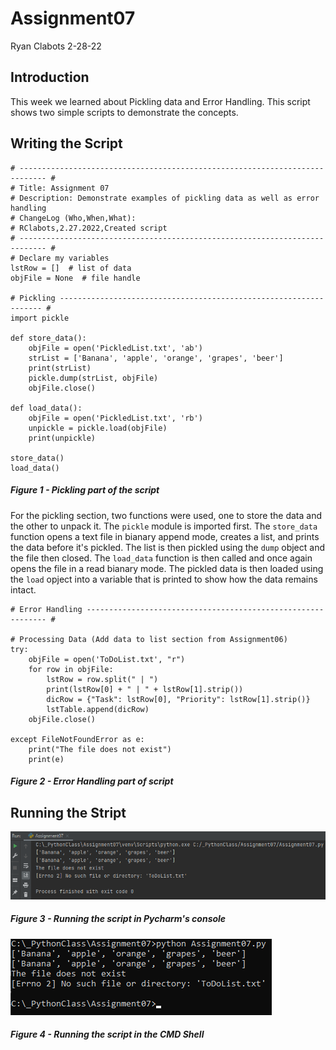 # Assignment07
Ryan Clabots 
2-28-22

## Introduction
This week we learned about Pickling data and Error Handling. This script shows two simple scripts to demonstrate the concepts.

## Writing the Script
```
# ---------------------------------------------------------------------------- #
# Title: Assignment 07
# Description: Demonstrate examples of pickling data as well as error handling
# ChangeLog (Who,When,What):
# RClabots,2.27.2022,Created script
# ---------------------------------------------------------------------------- #
# Declare my variables
lstRow = []  # list of data
objFile = None  # file handle

# Pickling ------------------------------------------------------------------ #
import pickle

def store_data():
    objFile = open('PickledList.txt', 'ab')
    strList = ['Banana', 'apple', 'orange', 'grapes', 'beer']
    print(strList)
    pickle.dump(strList, objFile)
    objFile.close()

def load_data():
    objFile = open('PickledList.txt', 'rb')
    unpickle = pickle.load(objFile)
    print(unpickle)

store_data()
load_data()

```
##### Figure 1 - Pickling part of the script
For the pickling section, two functions were used, one to store the data and the other to unpack it. The `pickle` module is imported first. The `store_data` function opens a text file in bianary append mode, creates a list, and prints the data before it's pickled. The list is then pickled using the `dump` object and the file then closed. The `load_data` function is then called and once again opens the file in a read bianary mode. The pickled data is then loaded using the `load` opject into a variable that is printed to show how the data remains intact.

```
# Error Handling ------------------------------------------------------------- #

# Processing Data (Add data to list section from Assignment06)
try:
    objFile = open('ToDoList.txt', "r")
    for row in objFile:
        lstRow = row.split(" | ")
        print(lstRow[0] + " | " + lstRow[1].strip())
        dicRow = {"Task": lstRow[0], "Priority": lstRow[1].strip()}
        lstTable.append(dicRow)
    objFile.close()

except FileNotFoundError as e:
    print("The file does not exist")
    print(e)

```
##### Figure 2 - Error Handling part of script

## Running the Stript
![Running the script in Pycharm's Console](https://github.com/Lazyboy369/IntroToProg-Python-Mod07/blob/main/Pycharm_Console.png "Running the script in Pycharm's console")
##### Figure 3 - Running the script in Pycharm's console

![Running the script in the CMD Shell](https://github.com/Lazyboy369/IntroToProg-Python-Mod07/blob/main/CMD_Shell.png "Running the script in the CMD Shell")
##### Figure 4 - Running the script in the CMD Shell

